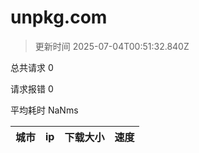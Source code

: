 
  # unpkg.com

  > 更新时间 2025-07-04T00:51:32.840Z
  
  总共请求 0

  请求报错 0

  平均耗时 NaNms

|城市|ip|下载大小|速度|
|-----|----------|---|---|

  